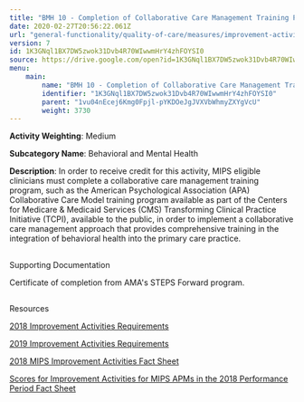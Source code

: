 ```yaml
---
title: "BMH 10 - Completion of Collaborative Care Management Training Program"
date: 2020-02-27T20:56:22.061Z
url: "general-functionality/quality-of-care/measures/improvement-activities-measures/2019-improvement-activities/bmh-10-completion-of-collaborative-care-management-training-program.html"
version: 7
id: 1K3GNql1BX7DW5zwok31Dvb4R70WIwwmHrY4zhFOYSI0
source: https://drive.google.com/open?id=1K3GNql1BX7DW5zwok31Dvb4R70WIwwmHrY4zhFOYSI0
menu:
    main:
        name: "BMH 10 - Completion of Collaborative Care Management Training Program"
        identifier: "1K3GNql1BX7DW5zwok31Dvb4R70WIwwmHrY4zhFOYSI0"
        parent: "1vu04nEcej6Kmg0Fpjl-pYKDOeJgJVXVbWhmyZXYgVcU"
        weight: 3730
---
```









**Activity Weighting**: Medium

**Subcategory Name**: Behavioral and Mental Health

**Description**: In order to receive credit for this activity, MIPS eligible clinicians must complete a collaborative care management training program, such as the American Psychological Association (APA) Collaborative Care Model training program available as part of the Centers for Medicare & Medicaid Services (CMS) Transforming Clinical Practice Initiative (TCPI), available to the public, in order to implement a collaborative care management approach that provides comprehensive training in the integration of behavioral health into the primary care practice.







## 

Supporting Documentation

Certificate of completion from AMA's STEPS Forward program.







## 

Resources

[2018 Improvement Activities Requirements](https://qpp.cms.gov/mips/improvement-activities?py=2018)

[2019 Improvement Activities Requirements](https://qpp.cms.gov/mips/improvement-activities?py=2019)

[2018 MIPS Improvement Activities Fact Sheet](https://qpp.cms.gov/resource/2018%20MIPS%20Improvement%20Activities%20Fact%20Sheet)

[Scores for Improvement Activities for MIPS APMs in the 2018 Performance Period Fact Sheet](https://qpp.cms.gov/resource/2018%20MIPS%20APMs%20improvement%20Activities%20scores%20fact%20sheet)

